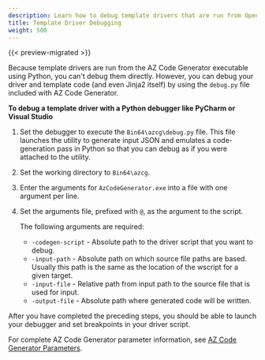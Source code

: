 ```yaml
---
description: Learn how to debug template drivers that are run from Open 3D Engine's AZ Code Generator. 
title: Template Driver Debugging
weight: 500
---
```


{{< preview-migrated >}}

Because template drivers are run from the AZ Code Generator executable using Python, you can't debug them directly. However, you can debug your driver and template code \(and even Jinja2 itself\) by using the `debug.py` file included with AZ Code Generator.

**To debug a template driver with a Python debugger like PyCharm or Visual Studio**

1. Set the debugger to execute the `Bin64\azcg\debug.py` file. This file launches the utility to generate input JSON and emulates a code\-generation pass in Python so that you can debug as if you were attached to the utility.

1. Set the working directory to `Bin64\azcg`.

1. Enter the arguments for `AzCodeGenerator.exe` into a file with one argument per line.

1. Set the arguments file, prefixed with `@`, as the argument to the script.

   The following arguments are required:
   +  `-codegen-script` - Absolute path to the driver script that you want to debug.
   +  `-input-path` - Absolute path on which source file paths are based. Usually this path is the same as the location of the wscript for a given target.
   +  `-input-file` - Relative path from input path to the source file that is used for input.
   +  `-output-file` - Absolute path where generated code will be written.

After you have completed the preceding steps, you should be able to launch your debugger and set breakpoints in your driver script.

For complete AZ Code Generator parameter information, see [AZ Code Generator Parameters](/docs/user-guide/engine/codegen/parameters.md).
